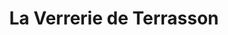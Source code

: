 ---
title: "La Verrerie de Terrasson"
url: /terrasson-lavilledieu/la-verrerie-de-terrasson/
shop: Basteln
---